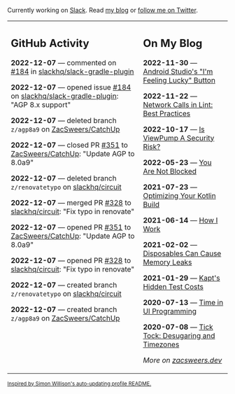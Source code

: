 Currently working on [Slack](https://slack.com/). Read [my blog](https://zacsweers.dev/) or [follow me on Twitter](https://twitter.com/ZacSweers).

<table><tr><td valign="top" width="60%">

## GitHub Activity
<!-- githubActivity starts -->
**2022-12-07** — commented on [#184](https://github.com/slackhq/slack-gradle-plugin/issues/184#issuecomment-1341681867) in [slackhq/slack-gradle-plugin](https://github.com/slackhq/slack-gradle-plugin)

**2022-12-07** — opened issue [#184](https://github.com/slackhq/slack-gradle-plugin/issues/184) on [slackhq/slack-gradle-plugin](https://github.com/slackhq/slack-gradle-plugin): "AGP 8.x support"

**2022-12-07** — deleted branch `z/agp8a9` on [ZacSweers/CatchUp](https://github.com/ZacSweers/CatchUp)

**2022-12-07** — closed PR [#351](https://github.com/ZacSweers/CatchUp/pull/351) to [ZacSweers/CatchUp](https://github.com/ZacSweers/CatchUp): "Update AGP to 8.0a9"

**2022-12-07** — deleted branch `z/renovatetypo` on [slackhq/circuit](https://github.com/slackhq/circuit)

**2022-12-07** — merged PR [#328](https://github.com/slackhq/circuit/pull/328) to [slackhq/circuit](https://github.com/slackhq/circuit): "Fix typo in renovate"

**2022-12-07** — opened PR [#351](https://github.com/ZacSweers/CatchUp/pull/351) to [ZacSweers/CatchUp](https://github.com/ZacSweers/CatchUp): "Update AGP to 8.0a9"

**2022-12-07** — opened PR [#328](https://github.com/slackhq/circuit/pull/328) to [slackhq/circuit](https://github.com/slackhq/circuit): "Fix typo in renovate"

**2022-12-07** — created branch `z/renovatetypo` on [slackhq/circuit](https://github.com/slackhq/circuit)

**2022-12-07** — created branch `z/agp8a9` on [ZacSweers/CatchUp](https://github.com/ZacSweers/CatchUp)
<!-- githubActivity ends -->
</td><td valign="top" width="40%">

## On My Blog
<!-- blog starts -->
**2022-11-30** — [Android Studio's "I'm Feeling Lucky" Button](https://www.zacsweers.dev/android-studios-im-feeling-lucky-button/)

**2022-11-22** — [Network Calls in Lint: Best Practices](https://www.zacsweers.dev/network-calls-in-lint-best-practices/)

**2022-10-17** — [Is ViewPump A Security Risk?](https://www.zacsweers.dev/is-viewpump-a-security-risk/)

**2022-05-23** — [You Are Not Blocked](https://www.zacsweers.dev/you-are-not-blocked/)

**2021-07-23** — [Optimizing Your Kotlin Build](https://www.zacsweers.dev/optimizing-your-kotlin-build/)

**2021-06-14** — [How I Work](https://www.zacsweers.dev/how-i-work/)

**2021-02-02** — [Disposables Can Cause Memory Leaks](https://www.zacsweers.dev/disposables-can-cause-memory-leaks/)

**2021-01-29** — [Kapt's Hidden Test Costs](https://www.zacsweers.dev/kapts-hidden-test-costs/)

**2020-07-13** — [Time in UI Programming](https://www.zacsweers.dev/time-in-ui/)

**2020-07-08** — [Tick Tock: Desugaring and Timezones](https://www.zacsweers.dev/ticktock-desugaring-timezones/)
<!-- blog ends -->
_More on [zacsweers.dev](https://zacsweers.dev/)_
</td></tr></table>

<sub><a href="https://simonwillison.net/2020/Jul/10/self-updating-profile-readme/">Inspired by Simon Willison's auto-updating profile README.</a></sub>